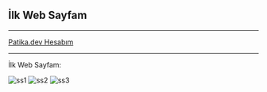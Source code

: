 ## İlk Web Sayfam

---

[Patika.dev Hesabım](https://app.patika.dev/zeynepakkaya)

---

İlk Web Sayfam:

![ss1](https://user-images.githubusercontent.com/112481266/190697732-b8923921-54ae-4217-95a5-df7731e9f034.png)
![ss2](https://user-images.githubusercontent.com/112481266/190697710-0670a325-aa24-44c0-bafa-e149d00feed7.png)
![ss3](https://user-images.githubusercontent.com/112481266/190697726-fd3c9b2c-8913-4ecb-9866-2d9565a6e41f.png)

